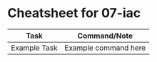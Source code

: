 # Cheatsheet for 07-iac

| Task         | Command/Note                           |
|--------------|---------------------------------------|
| Example Task | Example command here                  |
